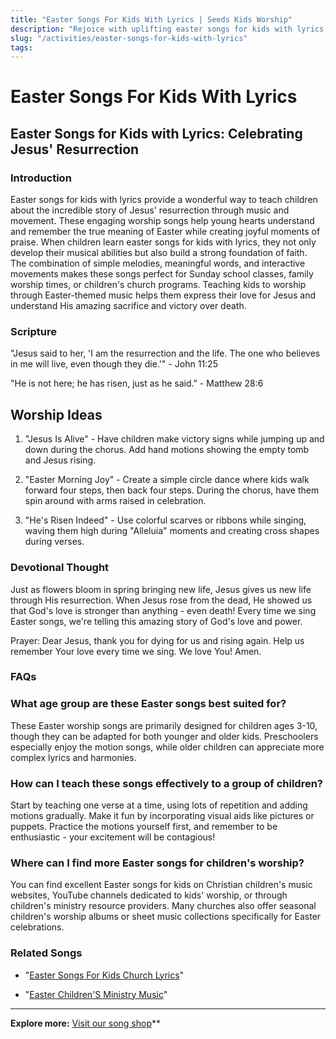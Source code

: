 ```yaml
---
title: "Easter Songs For Kids With Lyrics | Seeds Kids Worship"
description: "Rejoice with uplifting easter songs for kids with lyrics celebrating Jesus' resurrection. Easter worship resources for kids and Sunday school."
slug: "/activities/easter-songs-for-kids-with-lyrics"
tags:
---
```


# Easter Songs For Kids With Lyrics

## Easter Songs for Kids with Lyrics: Celebrating Jesus' Resurrection

### Introduction
Easter songs for kids with lyrics provide a wonderful way to teach children about the incredible story of Jesus' resurrection through music and movement. These engaging worship songs help young hearts understand and remember the true meaning of Easter while creating joyful moments of praise. When children learn easter songs for kids with lyrics, they not only develop their musical abilities but also build a strong foundation of faith. The combination of simple melodies, meaningful words, and interactive movements makes these songs perfect for Sunday school classes, family worship times, or children's church programs. Teaching kids to worship through Easter-themed music helps them express their love for Jesus and understand His amazing sacrifice and victory over death.

### Scripture
"Jesus said to her, 'I am the resurrection and the life. The one who believes in me will live, even though they die.'" - John 11:25

"He is not here; he has risen, just as he said." - Matthew 28:6

## Worship Ideas
1. "Jesus Is Alive" - Have children make victory signs while jumping up and down during the chorus. Add hand motions showing the empty tomb and Jesus rising.

2. "Easter Morning Joy" - Create a simple circle dance where kids walk forward four steps, then back four steps. During the chorus, have them spin around with arms raised in celebration.

3. "He's Risen Indeed" - Use colorful scarves or ribbons while singing, waving them high during "Alleluia" moments and creating cross shapes during verses.

### Devotional Thought
Just as flowers bloom in spring bringing new life, Jesus gives us new life through His resurrection. When Jesus rose from the dead, He showed us that God's love is stronger than anything - even death! Every time we sing Easter songs, we're telling this amazing story of God's love and power.

Prayer: Dear Jesus, thank you for dying for us and rising again. Help us remember Your love every time we sing. We love You! Amen.

### FAQs

### What age group are these Easter songs best suited for?
These Easter worship songs are primarily designed for children ages 3-10, though they can be adapted for both younger and older kids. Preschoolers especially enjoy the motion songs, while older children can appreciate more complex lyrics and harmonies.

### How can I teach these songs effectively to a group of children?
Start by teaching one verse at a time, using lots of repetition and adding motions gradually. Make it fun by incorporating visual aids like pictures or puppets. Practice the motions yourself first, and remember to be enthusiastic - your excitement will be contagious!

### Where can I find more Easter songs for children's worship?
You can find excellent Easter songs for kids on Christian children's music websites, YouTube channels dedicated to kids' worship, or through children's ministry resource providers. Many churches also offer seasonal children's worship albums or sheet music collections specifically for Easter celebrations.

### Related Songs

- "[Easter Songs For Kids Church Lyrics](/activities/easter-songs-for-kids-church-lyrics/)"

- "[Easter Children'S Ministry Music](/activities/easter-children-s-ministry-music/)"

---

**Explore more:** [Visit our song shop](https://seedskidsworship.com/shop)**

<!-- Schema Markup -->
<script type="application/ld+json">
{
  "@context": "https://schema.org",
  "@type": "MusicRecording",
  "name": "Easter Songs For Kids With Lyrics",
  "byArtist": {
    "@type": "MusicGroup",
    "name": "Seeds Kids Worship"
  },
  "isFamilyFriendly": true,
  "url": "https://seedskidsworship.com/activities/easter-songs-for-kids-with-lyrics/"
}
</script>